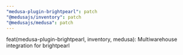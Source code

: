 ```yaml
---
"medusa-plugin-brightpearl": patch
"@medusajs/inventory": patch
"@medusajs/medusa": patch
---
```


feat(medusa-plugin-brightpearl, inventory, medusa): Multiwarehouse integration for brightpearl